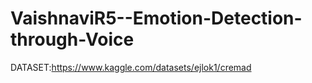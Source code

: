 # VaishnaviR5--Emotion-Detection-through-Voice
DATASET:https://www.kaggle.com/datasets/ejlok1/cremad
